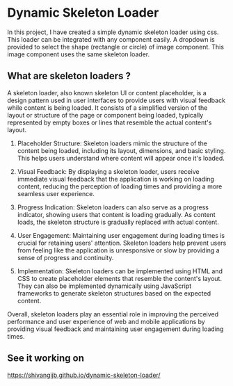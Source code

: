 # Dynamic Skeleton Loader

In this project, I have created a simple dynamic skeleton loader using css. This loader can be integrated with any component easily. A dropdown is provided to select the shape (rectangle or circle) of image component. This image component uses the same skeleton loader. 
## What are skeleton loaders ?
A skeleton loader, also known skeleton UI or content placeholder, is a design pattern used in user interfaces to provide users with visual feedback while content is being loaded. It consists of a simplified version of the layout or structure of the page or component being loaded, typically represented by empty boxes or lines that resemble the actual content's layout.

1. Placeholder Structure: Skeleton loaders mimic the structure of the content being loaded, including its layout, dimensions, and basic styling. This helps users understand where content will appear once it's loaded.

2. Visual Feedback: By displaying a skeleton loader, users receive immediate visual feedback that the application is working on loading content, reducing the perception of loading times and providing a more seamless user experience.

3. Progress Indication: Skeleton loaders can also serve as a progress indicator, showing users that content is loading gradually. As content loads, the skeleton structure is gradually replaced with actual content.

4. User Engagement: Maintaining user engagement during loading times is crucial for retaining users' attention. Skeleton loaders help prevent users from feeling like the application is unresponsive or slow by providing a sense of progress and continuity.

5. Implementation: Skeleton loaders can be implemented using HTML and CSS to create placeholder elements that resemble the content's layout. They can also be implemented dynamically using JavaScript frameworks to generate skeleton structures based on the expected content.

Overall, skeleton loaders play an essential role in improving the perceived performance and user experience of web and mobile applications by providing visual feedback and maintaining user engagement during loading times.

## See it working on 
https://shivangijb.github.io/dynamic-skeleton-loader/